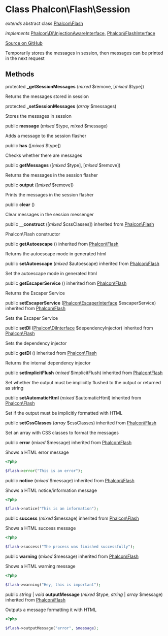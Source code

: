 # Class **Phalcon\\Flash\\Session**

*extends* abstract class [Phalcon\Flash](/[[language]]/[[version]]/api/Phalcon_Flash)

*implements* [Phalcon\Di\InjectionAwareInterface](/[[language]]/[[version]]/api/Phalcon_Di_InjectionAwareInterface), [Phalcon\FlashInterface](/[[language]]/[[version]]/api/Phalcon_FlashInterface)

<a href="https://github.com/phalcon/cphalcon/blob/master/phalcon/flash/session.zep" class="btn btn-default btn-sm">Source on GitHub</a>

Temporarily stores the messages in session, then messages can be printed in the next request

## Methods

protected **_getSessionMessages** (*mixed* $remove, [*mixed* $type])

Returns the messages stored in session

protected **_setSessionMessages** (*array* $messages)

Stores the messages in session

public **message** (*mixed* $type, *mixed* $message)

Adds a message to the session flasher

public **has** ([*mixed* $type])

Checks whether there are messages

public **getMessages** ([*mixed* $type], [*mixed* $remove])

Returns the messages in the session flasher

public **output** ([*mixed* $remove])

Prints the messages in the session flasher

public **clear** ()

Clear messages in the session messenger

public **__construct** ([*mixed* $cssClasses]) inherited from [Phalcon\Flash](/[[language]]/[[version]]/api/Phalcon_Flash)

Phalcon\\Flash constructor

public **getAutoescape** () inherited from [Phalcon\Flash](/[[language]]/[[version]]/api/Phalcon_Flash)

Returns the autoescape mode in generated html

public **setAutoescape** (*mixed* $autoescape) inherited from [Phalcon\Flash](/[[language]]/[[version]]/api/Phalcon_Flash)

Set the autoescape mode in generated html

public **getEscaperService** () inherited from [Phalcon\Flash](/[[language]]/[[version]]/api/Phalcon_Flash)

Returns the Escaper Service

public **setEscaperService** ([Phalcon\EscaperInterface](/[[language]]/[[version]]/api/Phalcon_EscaperInterface) $escaperService) inherited from [Phalcon\Flash](/[[language]]/[[version]]/api/Phalcon_Flash)

Sets the Escaper Service

public **setDI** ([Phalcon\DiInterface](/[[language]]/[[version]]/api/Phalcon_DiInterface) $dependencyInjector) inherited from [Phalcon\Flash](/[[language]]/[[version]]/api/Phalcon_Flash)

Sets the dependency injector

public **getDI** () inherited from [Phalcon\Flash](/[[language]]/[[version]]/api/Phalcon_Flash)

Returns the internal dependency injector

public **setImplicitFlush** (*mixed* $implicitFlush) inherited from [Phalcon\Flash](/[[language]]/[[version]]/api/Phalcon_Flash)

Set whether the output must be implicitly flushed to the output or returned as string

public **setAutomaticHtml** (*mixed* $automaticHtml) inherited from [Phalcon\Flash](/[[language]]/[[version]]/api/Phalcon_Flash)

Set if the output must be implicitly formatted with HTML

public **setCssClasses** (*array* $cssClasses) inherited from [Phalcon\Flash](/[[language]]/[[version]]/api/Phalcon_Flash)

Set an array with CSS classes to format the messages

public **error** (*mixed* $message) inherited from [Phalcon\Flash](/[[language]]/[[version]]/api/Phalcon_Flash)

Shows a HTML error message

```php
<?php

$flash->error("This is an error");

```

public **notice** (*mixed* $message) inherited from [Phalcon\Flash](/[[language]]/[[version]]/api/Phalcon_Flash)

Shows a HTML notice/information message

```php
<?php

$flash->notice("This is an information");

```

public **success** (*mixed* $message) inherited from [Phalcon\Flash](/[[language]]/[[version]]/api/Phalcon_Flash)

Shows a HTML success message

```php
<?php

$flash->success("The process was finished successfully");

```

public **warning** (*mixed* $message) inherited from [Phalcon\Flash](/[[language]]/[[version]]/api/Phalcon_Flash)

Shows a HTML warning message

```php
<?php

$flash->warning("Hey, this is important");

```

public *string* | *void* **outputMessage** (*mixed* $type, *string* | *array* $message) inherited from [Phalcon\Flash](/[[language]]/[[version]]/api/Phalcon_Flash)

Outputs a message formatting it with HTML

```php
<?php

$flash->outputMessage("error", $message);

```